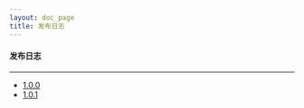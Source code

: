 ```yaml
---
layout: doc_page
title: 发布日志
---
```


#### 发布日志

---

 - [1.0.0](/bootstack/content/released/released-1.0.0.html)
 - [1.0.1](/bootstack/content/released/released-1.0.1.html)
